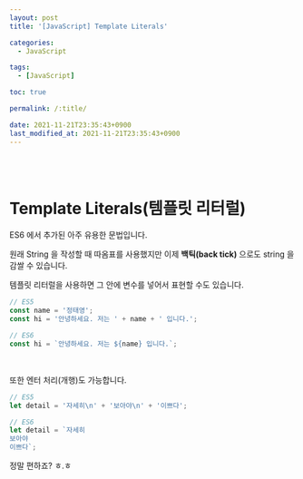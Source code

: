 ```yaml
---
layout: post
title: '[JavaScript] Template Literals'

categories:
  - JavaScript

tags:
  - [JavaScript]

toc: true

permalink: /:title/

date: 2021-11-21T23:35:43+0900
last_modified_at: 2021-11-21T23:35:43+0900
---
```


<br>
<br>

# Template Literals(템플릿 리터럴)

ES6 에서 추가된 아주 유용한 문법입니다.

원래 String 을 작성할 때 따옴표를 사용했지만 이제 **백틱(back tick)** 으로도 string 을 감쌀 수 있습니다.

템플릿 리터럴을 사용하면 그 안에 변수를 넣어서 표현할 수도 있습니다.

```javascript
// ES5
const name = '정태영';
const hi = '안녕하세요. 저는 ' + name + ' 입니다.';

// ES6
const hi = `안녕하세요. 저는 ${name} 입니다.`;
```

<br>

또한 엔터 처리(개행)도 가능합니다.

```javascript
// ES5
let detail = '자세히\n' + '보아야\n' + '이쁘다';

// ES6
let detail = `자세히
보아야
이쁘다`;
```

정말 편하죠? ㅎ.ㅎ
